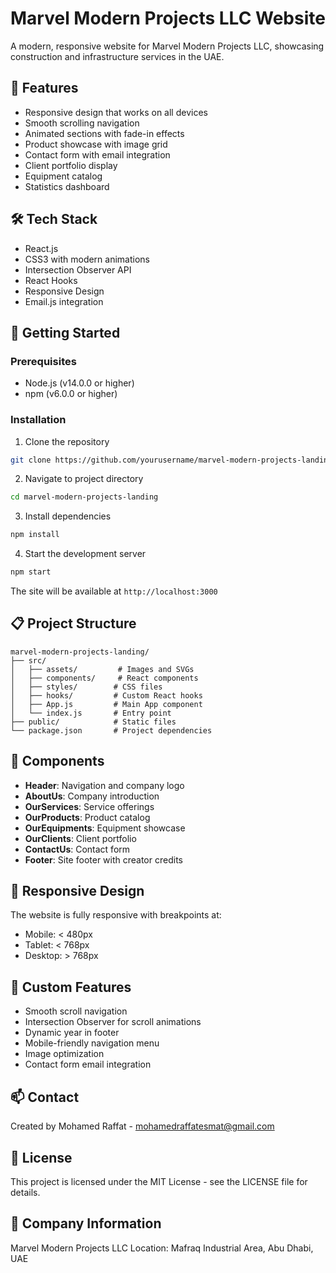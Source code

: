 # Marvel Modern Projects LLC Website

A modern, responsive website for Marvel Modern Projects LLC, showcasing construction and infrastructure services in the UAE.

## 🌟 Features

- Responsive design that works on all devices
- Smooth scrolling navigation
- Animated sections with fade-in effects
- Product showcase with image grid
- Contact form with email integration
- Client portfolio display
- Equipment catalog
- Statistics dashboard

## 🛠 Tech Stack

- React.js
- CSS3 with modern animations
- Intersection Observer API
- React Hooks
- Responsive Design
- Email.js integration

## 🚀 Getting Started

### Prerequisites

- Node.js (v14.0.0 or higher)
- npm (v6.0.0 or higher)

### Installation

1. Clone the repository
```bash
git clone https://github.com/yourusername/marvel-modern-projects-landing.git
```

2. Navigate to project directory
```bash
cd marvel-modern-projects-landing
```

3. Install dependencies
```bash
npm install
```

4. Start the development server
```bash
npm start
```

The site will be available at `http://localhost:3000`

## 📋 Project Structure

```
marvel-modern-projects-landing/
├── src/
│   ├── assets/         # Images and SVGs
│   ├── components/     # React components
│   ├── styles/        # CSS files
│   ├── hooks/         # Custom React hooks
│   ├── App.js         # Main App component
│   └── index.js       # Entry point
├── public/            # Static files
└── package.json       # Project dependencies
```

## 🎨 Components

- **Header**: Navigation and company logo
- **AboutUs**: Company introduction
- **OurServices**: Service offerings
- **OurProducts**: Product catalog
- **OurEquipments**: Equipment showcase
- **OurClients**: Client portfolio
- **ContactUs**: Contact form
- **Footer**: Site footer with creator credits

## 📱 Responsive Design

The website is fully responsive with breakpoints at:
- Mobile: < 480px
- Tablet: < 768px
- Desktop: > 768px

## 🔧 Custom Features

- Smooth scroll navigation
- Intersection Observer for scroll animations
- Dynamic year in footer
- Mobile-friendly navigation menu
- Image optimization
- Contact form email integration

## 📫 Contact

Created by Mohamed Raffat - [mohamedraffatesmat@gmail.com](mailto:mohamedraffatesmat@gmail.com)

## 📝 License

This project is licensed under the MIT License - see the LICENSE file for details.

## 🏢 Company Information

Marvel Modern Projects LLC
Location: Mafraq Industrial Area, Abu Dhabi, UAE
